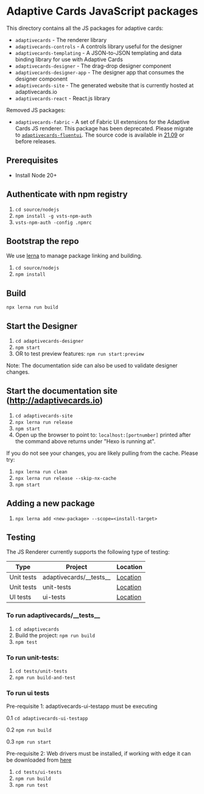 # Adaptive Cards JavaScript packages

This directory contains all the JS packages for adaptive cards:

* `adaptivecards` - The renderer library
* `adaptivecards-controls` - A controls library useful for the designer
* `adaptivecards-templating` - A JSON-to-JSON templating and data binding library for use with Adaptive Cards
* `adaptivecards-designer` - The drag-drop designer component
* `adaptivecards-designer-app` - The designer app that consumes the designer component
* `adaptivecards-site` - The generated website that is currently hosted at adaptivecards.io
* `adaptivecards-react` - React.js library

Removed JS packages:
* `adaptivecards-fabric` - A set of Fabric UI extensions for the Adaptive Cards JS renderer. This package has been deprecated. Please migrate to [`adaptivecards-fluentui`](https://www.npmjs.com/package/adaptivecards-fluentui). The source code is available in [21.09](https://github.com/microsoft/AdaptiveCards/releases/tag/21.09) or before releases.

## Prerequisites

- Install Node 20+

## Authenticate with npm registry

1. `cd source/nodejs`
2. `npm install -g vsts-npm-auth`
3. `vsts-npm-auth -config .npmrc`

## Bootstrap the repo

We use [lerna](https://lerna.js.org/) to manage package linking and building. 

1. `cd source/nodejs`
2. `npm install`

## Build

`npx lerna run build`

## Start the Designer

1. `cd adaptivecards-designer`
2. `npm start`
3. OR to test preview features: `npm run start:preview`

Note: The documentation side can also be used to validate designer changes.

## Start the documentation site (http://adaptivecards.io)

1. `cd adaptivecards-site`
2. `npx lerna run release`
3. `npm start`
4. Open up the browser to point to: `localhost:[portnumber]` printed after the command above returns under "Hexo is running at".

If you do not see your changes, you are likely pulling from the cache. Please try:
1. `npx lerna run clean`
2. `npx lerna run release --skip-nx-cache`
3. `npm start`

## Adding a new package

1. `npx lerna add <new-package> --scope=<install-target>`

## Testing

The JS Renderer currently supports the following type of testing:

| Type | Project | Location |
| --- | --- | --- |
| Unit tests | adaptivecards/\_\_tests\_\_ | [Location](./adaptivecards/src/__tests__/)
| Unit tests | unit-tests | [Location](./tests/unit-tests) |
| UI tests | ui-tests | [Location](./tests/ui-tests) |

### To run adaptivecards/\_\_tests\_\_
1. `cd adaptivecards`
2. Build the project: `npm run build`
3. `npm test`

### To run unit-tests:
1. `cd tests/unit-tests`
2. `npm run build-and-test`

### To run ui tests
Pre-requisite 1: adaptivecards-ui-testapp must be executing

0.1 `cd adaptivecards-ui-testapp`

0.2 `npm run build`

0.3 `npm run start`

Pre-requisite 2: Web drivers must be installed, if working with edge it can be downloaded from [here](https://developer.microsoft.com/en-us/microsoft-edge/tools/webdriver/) 

1. `cd tests/ui-tests`
2. `npm run build`
3. `npm run test`
